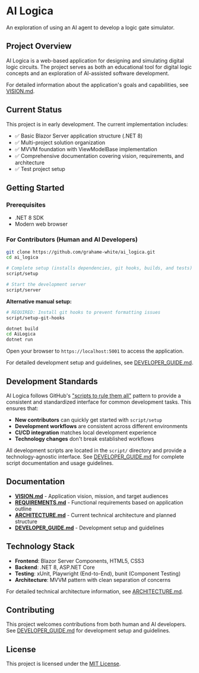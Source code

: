 # AI Logica

An exploration of using an AI agent to develop a logic gate simulator.

## Project Overview

AI Logica is a web-based application for designing and simulating digital logic circuits. The project serves as both an educational tool for digital logic concepts and an exploration of AI-assisted software development.

For detailed information about the application's goals and capabilities, see [VISION.md](VISION.md).

## Current Status

This project is in early development. The current implementation includes:
- ✅ Basic Blazor Server application structure (.NET 8)
- ✅ Multi-project solution organization
- ✅ MVVM foundation with ViewModelBase implementation
- ✅ Comprehensive documentation covering vision, requirements, and architecture
- ✅ Test project setup

## Getting Started

### Prerequisites
- .NET 8 SDK
- Modern web browser

### For Contributors (Human and AI Developers)

```bash
git clone https://github.com/grahame-white/ai_logica.git
cd ai_logica

# Complete setup (installs dependencies, git hooks, builds, and tests)
script/setup

# Start the development server
script/server
```

**Alternative manual setup:**
```bash
# REQUIRED: Install git hooks to prevent formatting issues
script/setup-git-hooks

dotnet build
cd AiLogica
dotnet run
```

Open your browser to `https://localhost:5001` to access the application.

For detailed development setup and guidelines, see [DEVELOPER_GUIDE.md](DEVELOPER_GUIDE.md).

## Development Standards

AI Logica follows GitHub's ["scripts to rule them all"](https://github.com/github/scripts-to-rule-them-all) pattern to provide a consistent and standardized interface for common development tasks. This ensures that:

- **New contributors** can quickly get started with `script/setup`
- **Development workflows** are consistent across different environments
- **CI/CD integration** matches local development experience
- **Technology changes** don't break established workflows

All development scripts are located in the `script/` directory and provide a technology-agnostic interface. See [DEVELOPER_GUIDE.md](DEVELOPER_GUIDE.md) for complete script documentation and usage guidelines.

## Documentation

- [**VISION.md**](VISION.md) - Application vision, mission, and target audiences
- [**REQUIREMENTS.md**](REQUIREMENTS.md) - Functional requirements based on application outline
- [**ARCHITECTURE.md**](ARCHITECTURE.md) - Current technical architecture and planned structure  
- [**DEVELOPER_GUIDE.md**](DEVELOPER_GUIDE.md) - Development setup and guidelines

## Technology Stack

- **Frontend**: Blazor Server Components, HTML5, CSS3
- **Backend**: .NET 8, ASP.NET Core  
- **Testing**: xUnit, Playwright (End-to-End), bunit (Component Testing)
- **Architecture**: MVVM pattern with clean separation of concerns

For detailed technical architecture information, see [ARCHITECTURE.md](ARCHITECTURE.md).

## Contributing

This project welcomes contributions from both human and AI developers. See [DEVELOPER_GUIDE.md](DEVELOPER_GUIDE.md) for development setup and guidelines.

## License

This project is licensed under the [MIT License](LICENSE).
